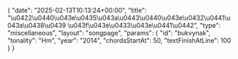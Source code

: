 {
    "date": "2025-02-13T10:13:24+00:00",
    "title": "\u0422\u0440\u043e\u0435\u043a\u0443\u0440\u043e\u0432\u0441\u043a\u0438\u0439 \u043f\u043e\u0433\u043e\u0441\u0442",
    "type": "miscellaneous",
    "layout": "songpage",
    "params": {
        "id": "bukvynak",
        "tonality": "Hm",
        "year": "2014",
        "chordsStartAt": 50,
        "textFinishAtLine": 100
    }
}